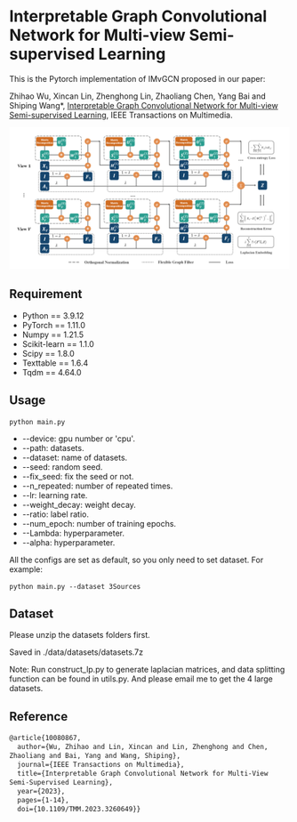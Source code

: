 Interpretable Graph Convolutional Network for Multi-view Semi-supervised Learning
====
This is the Pytorch implementation of IMvGCN proposed in our paper:

Zhihao Wu, Xincan Lin, Zhenghong Lin, Zhaoliang Chen, Yang Bai and Shiping Wang*, [Interpretable Graph Convolutional Network for Multi-view Semi-supervised Learning](https://ieeexplore.ieee.org/abstract/document/10080867), IEEE Transactions on Multimedia.

![framework](./framework.png)

## Requirement

  * Python == 3.9.12
  * PyTorch == 1.11.0
  * Numpy == 1.21.5
  * Scikit-learn == 1.1.0
  * Scipy == 1.8.0
  * Texttable == 1.6.4
  * Tqdm == 4.64.0

## Usage

```
python main.py
```

  * --device: gpu number or 'cpu'.
  * --path: datasets.
  * --dataset: name of datasets.
  * --seed: random seed.
  * --fix_seed: fix the seed or not.
  * --n_repeated: number of repeated times.
  * --lr: learning rate.
  * --weight_decay: weight decay.
  * --ratio: label ratio.
  * --num_epoch: number of training epochs.
  * --Lambda: hyperparameter.
  * --alpha: hyperparameter.

All the configs are set as default, so you only need to set dataset.
For example:

 ```
 python main.py --dataset 3Sources
 ```

## Dataset

Please unzip the datasets folders first.

Saved in ./data/datasets/datasets.7z

Note: Run construct_lp.py to generate laplacian matrices, and data splitting function can be found in utils.py. And please email me to get the 4 large datasets.

## Reference

```
@article{10080867,
  author={Wu, Zhihao and Lin, Xincan and Lin, Zhenghong and Chen, Zhaoliang and Bai, Yang and Wang, Shiping},
  journal={IEEE Transactions on Multimedia}, 
  title={Interpretable Graph Convolutional Network for Multi-View Semi-Supervised Learning}, 
  year={2023},
  pages={1-14},
  doi={10.1109/TMM.2023.3260649}}
```
